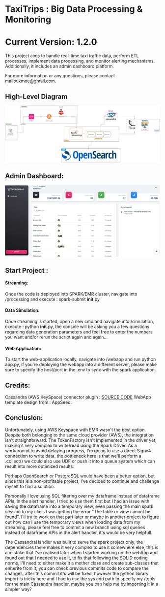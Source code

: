 # TaxiTrips : Big Data Processing & Monitoring 

# Current Version: 1.2.0

This project aims to handle real-time taxi traffic data, perform ETL processes, implement data processing, and monitor alerting mechanisms. Additionally, it includes an admin dashboard platform.

For more information or any questions, please contact malloukmoe@gmail.com.

## High-Level Diagram

![High-Level Diagram](processing/doc/diagrams/Tec-Diagram-Flow.png?raw=true "High-Level")

## Admin Dashboard: 
![Dashboard](processing/doc/diagrams/dashboard.JPG "Dashboard")



## Start Project : 

#### Streaming:
Once the code is deployed into SPARK/EMR cluster, navigate into /processing and execute : spark-submit __init__.py

#### Data Simulation:
Once streaming is started, open a new cmd and navigate into /simulation, execute : python __init__.py, the console will be asking you a few questions regarding data generation parameters and feel free to enter the numbers you want and/or rerun the script again and again...

#### Web Application:
To start the web-application locally, navigate into /webapp and run python app.py, if you're deploying the webapp into a different server, please make sure to specify the host/port in the .env to sync with the spark application.


## Credits:

Cassandra (AWS KeySpace) connector plugin : [SOURCE CODE](https://github.com/aws-samples/amazon-keyspaces-examples/tree/main)
WebApp template design from : AppSeed.


## Conclusion:

Unfortunately, using AWS Keyspace with EMR wasn't the best option. Despite both belonging to the same cloud provider (AWS), the integration isn't straightforward. The TokenFactory isn't implemented in the driver yet, making it very complex to write/read using the Spark Driver. As a workaround to avoid delaying progress, I'm going to use a direct Signv4 connection to write data. the bottleneck here is that we'll perform a .collect() we could also use UDF or push it into a queue system which can result into more optimized results.

Perhaps OpenSearch or PostgreSQL would have been a better option, but since this is a non-profitable project, I've decided to continue and challenge myself to find a solution.

Personally I love using SQL filtering over my dataframe instead of dataframe APIs, in the alert handler, I tried to use them first but I had an issue with saving the dataframe into a temporary view, even passing the main spark session to my class I was getting the error "The table or view cannot be found", I'll try to work on that part later or maybe in another project to figure out how can I use the temporary views when loading data from my streaming, please feel free to commit a new branch using sql queries instead of dataframe APIs in the alert handler, it's would be very helpfull.

The CassandraHandler was built to serve the spark project only, the dependencies there makes it very complex to use it somewhere else, this is a mistake that I've realised later when I started working on the webApp and found out that I needed to use it, to fix that following the SOLID coding norms, I'll need to either make it a mother class  and create sub-classes that enherite from it, you can check previous commits code to compare the changes, after this commit it's will be fixed, however the python library import is tricky here and I had to use the sys add path to specify my /tools for the main Cassandra handler, maybe you can help me by importing it in a simpler way?

